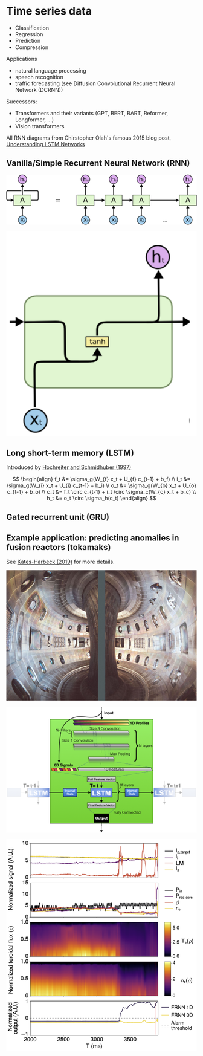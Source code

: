 # Time series data


- Classification
- Regression 
- Prediction
- Compression


Applications
- natural language processing
- speech recognition
- traffic forecasting (see Diffusion Convolutional Recurrent Neural Network (DCRNN))


Successors:
- Transformers and their variants (GPT, BERT, BART, Reformer, Longformer, ...)
- Vision transformers

All RNN diagrams from Chirstopher Olah's famous 2015 blog post, [Understanding LSTM Networks](https://colah.github.io/posts/2015-08-Understanding-LSTMs/)

## Vanilla/Simple Recurrent Neural Network (RNN)

![Unrolled simple RNN](media/colah-RNN-unrolled.png)

![Simple RNN cell](media/colah-simple-RNN.png)


## Long short-term memory (LSTM)
Introduced by [Hochreiter and Schmidhuber (1997)](https://direct.mit.edu/neco/article-abstract/9/8/1735/6109/Long-Short-Term-Memory?redirectedFrom=fulltext)

$$
\begin{align}
f_t &= \sigma_g(W_{f} x_t + U_{f} c_{t-1} + b_f) \\
i_t &= \sigma_g(W_{i} x_t + U_{i} c_{t-1} + b_i) \\
o_t &= \sigma_g(W_{o} x_t + U_{o} c_{t-1} + b_o) \\
c_t &= f_t \circ c_{t-1} + i_t \circ \sigma_c(W_{c} x_t + b_c) \\
h_t &= o_t \circ \sigma_h(c_t)
\end{align}
$$


## Gated recurrent unit (GRU)


## Example application: predicting anomalies in fusion reactors (tokamaks)
See [Kates-Harbeck (2019)](https://www.nature.com/articles/s41586-019-1116-4) for more details.

![DIII-D tokamak](media/d3d_main.jpg)

![FRNN model](media/frnn-model.png)

![FRNN model](media/shot-159593.png)


